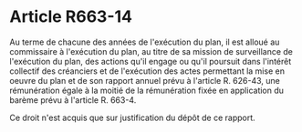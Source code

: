 # Article R663-14

Au terme de chacune des années de l'exécution du plan, il est alloué au commissaire à l'exécution du plan, au titre de sa mission de surveillance de l'exécution du plan, des actions qu'il engage ou qu'il poursuit dans l'intérêt collectif des créanciers et de l'exécution des actes permettant la mise en oeuvre du plan et de son rapport annuel prévu à l'article R. 626-43, une rémunération égale à la moitié de la rémunération fixée en application du barème prévu à l'article R. 663-4.

Ce droit n'est acquis que sur justification du dépôt de ce rapport.
